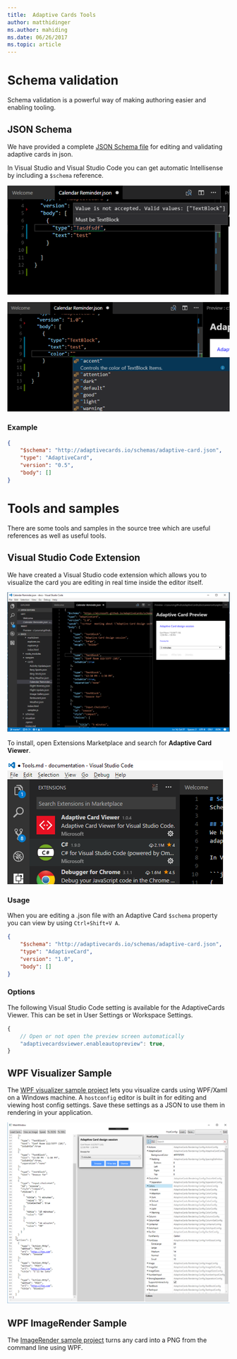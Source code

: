 ```yaml
---
title:  Adaptive Cards Tools
author: matthidinger
ms.author: mahiding
ms.date: 06/26/2017
ms.topic: article
---
```


# Schema validation
Schema validation is a powerful way of making authoring easier and enabling tooling.

## JSON Schema
We have provided a complete [JSON Schema file](http://adaptivecards.io/schemas/adaptive-card.json) for editing and validating 
adaptive cards in json.

In Visual Studio and Visual Studio Code you can get automatic Intellisense by including a `$schema` reference.

![bad](media/tools/invalidjson1.png)

![autocomplete](media/tools/autocomplete.png)

### Example

```json
{
    "$schema": "http://adaptivecards.io/schemas/adaptive-card.json",
    "type": "AdaptiveCard",
    "version": "0.5",
    "body": []
}
```

# Tools and samples
There are some tools and samples in the source tree which are useful references as well as useful tools.

## Visual Studio Code Extension
We have created a Visual Studio code extension which allows you to visualize the card you are editing in real time
inside the editor itself. 

![extension](media/tools/vscode-extension.png)

To install, open Extensions Marketplace and search for **Adaptive Card Viewer**.

![marketplace](media/tools/vscode-extension-marketplace.png)

### Usage

When you are editing a .json file with an Adaptive Card `$schema` property you can view by using `Ctrl+Shift+V A`.
```json
{
    "$schema": "http://adaptivecards.io/schemas/adaptive-card.json",
    "type": "AdaptiveCard",
    "version": "1.0",
    "body": []
}
```

### Options

The following Visual Studio Code setting is available for the AdaptiveCards Viewer. This can be set in User Settings or Workspace Settings.

```js
{
    // Open or not open the preview screen automatically
    "adaptivecardsviewer.enableautopreview": true,
}
```

## WPF Visualizer Sample
The [WPF visualizer sample project](https://github.com/Microsoft/AdaptiveCards/tree/master/source/dotnet/Samples/WPFVisualizer) lets you visualize cards using WPF/Xaml on a Windows machine.  A `hostconfig`
editor is built in for editing and viewing host config settings. Save these settings as a JSON to use them in rendering
in your application.

![wpf visualizer](media/tools/wpfvisualizer.png)

## WPF ImageRender Sample
The [ImageRender sample project](https://github.com/Microsoft/AdaptiveCards/tree/master/source/dotnet/Samples/AdaptiveCards.Sample.ImageRender) turns any card into a PNG from the command line using WPF. 
